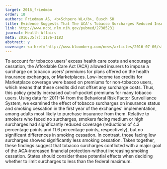 ```yaml
---
target: 2016_friedman
order: 10
authors: Friedman AS, <b>Schpero WL</b>, Busch SH
title: Evidence Suggests That The ACA's Tobacco Surcharges Reduced Insurance Take-Up And Did Not Increase Smoking Cessation
link: http://www.ncbi.nlm.nih.gov/pubmed/27385231
journal: Health Affairs
meta: 2016;35(7):1176-1183
abstract: y
coverage: <a href="http://www.bloomberg.com/news/articles/2016-07-06/study-obamacare-s-tobacco-surcharges-slowed-universal-health-care" target="_blank">Bloomberg</a>, <a href="http://www.cnbc.com/2016/07/06/obamacares-smoker-penalty-dampened-insurance-enrollment-didnt-help-qutting.html" target="_blank">CNBC</a>, <a href="http://www.huffingtonpost.com/entry/obamacare-smokers-study_us_577d3de2e4b0a629c1ab828a?n78n9kfgynq7u8fr" target="_blank">Huffington Post</a>, <a href="https://www.politicopro.com/health-care/whiteboard/2016/07/study-obamacares-tobacco-surcharges-not-reducing-smoking-074254" target="_blank">Politico</a>, <a href="https://www.washingtonpost.com/news/wonk/wp/2016/07/19/obamacares-surcharge-for-smokers-may-have-backfired/" target="_blank">Washington Post</a>
---
```

To account for tobacco users' excess health care costs and encourage cessation, the Affordable Care Act (ACA) allowed insurers to impose a surcharge on tobacco users' premiums for plans offered on the health insurance exchanges, or Marketplaces. Low-income tax credits for Marketplace coverage were based on premiums for non-tobacco users, which means that these credits did not offset any surcharge costs. Thus, this policy greatly increased out-of-pocket premiums for many tobacco users. Using data for 2011-14 from the Behavioral Risk Factor Surveillance System, we examined the effect of tobacco surcharges on insurance status and smoking cessation in the first year of the exchanges' implementation, among adults most likely to purchase insurance from them. Relative to smokers who faced no surcharges, smokers facing medium or high surcharges had significantly reduced coverage (reductions of 4.3 percentage points and 11.6 percentage points, respectively), but no significant differences in smoking cessation. In contrast, those facing low surcharges showed significantly less smoking cessation. Taken together, these findings suggest that tobacco surcharges conflicted with a major goal of the ACA-increased financial protection-without increasing smoking cessation. States should consider these potential effects when deciding whether to limit surcharges to less than the federal maximum.